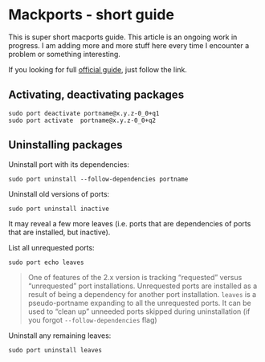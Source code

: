 # Mackports - short guide

This is super short macports guide. This article is an ongoing work in progress. I am adding more and
more stuff here every time I encounter a problem or something interesting.

If you looking for full [official guide](https://guide.macports.org), just follow the link.

## Activating, deactivating packages

<!-- http://stackoverflow.com/questions/4231228/macports-setting-an-install-as-active -->
```
sudo port deactivate portname@x.y.z-0_0+q1
sudo port activate  portname@x.y.z-0_0+q2
```

## Uninstalling packages

<!-- https://guide.macports.org/#using.port.uninstall -->
<!-- http://apple.stackexchange.com/a/10190 -->

Uninstall port with its dependencies:

```
sudo port uninstall --follow-dependencies portname
```

Uninstall old versions of ports:
```
sudo port uninstall inactive
```
It may reveal a few more leaves (i.e. ports that are dependencies of ports that are installed, but inactive).

List all unrequested ports:
```
sudo port echo leaves
```

> One of features of the 2.x version is tracking “requested” versus “unrequested” port installations. Unrequested ports are installed as a result of being a dependency for another port installation.
> `leaves` is a pseudo-portname expanding to all the unrequested ports. It can be used to “clean up” unneeded ports skipped during uninstallation (if you forgot `--follow-dependencies` flag)

Uninstall any remaining leaves:
```
sudo port uninstall leaves
```
